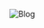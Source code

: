 
![Blog](https://user-images.githubusercontent.com/65809527/100656799-8f068680-334d-11eb-8ed5-00cde8bd486a.gif)
